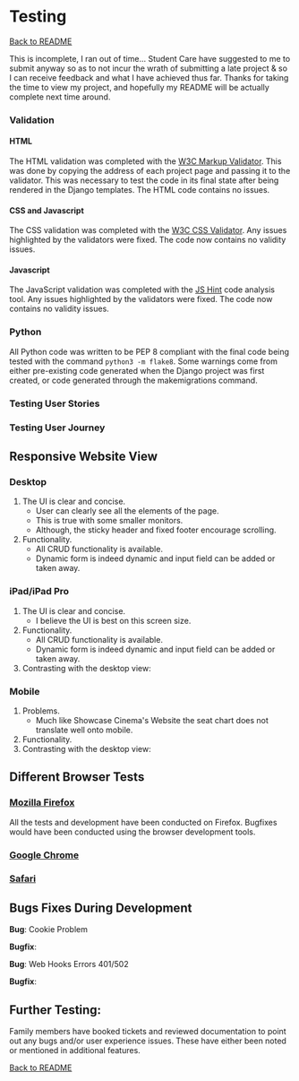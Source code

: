 # Testing

[Back to README](README.md)

This is incomplete, I ran out of time... Student Care have suggested to me to submit anyway so as to not incur the wrath of submitting a late project & so I can receive feedback and what I have achieved thus far. Thanks for taking the time to view my project, and hopefully my README will be actually complete next time around.

### Validation

#### HTML
The HTML validation was completed with the [W3C Markup Validator](https://validator.w3.org/). This was done by copying the address of each project page and passing it to the validator. This was necessary to test the code in its final state after being rendered in the Django templates. The HTML code contains no issues.

#### CSS and Javascript
The CSS validation was completed with the [W3C CSS Validator](https://jigsaw.w3.org/css-validator/). Any issues highlighted by the validators were fixed. The code now contains no validity issues.

#### Javascript
The JavaScript validation was completed with the [JS Hint](https://jshint.com/) code analysis tool. Any issues highlighted by the validators were fixed. The code now contains no validity issues.

### Python
All Python code was written to be PEP 8 compliant with the final code being tested with the command ```python3 -m flake8```. Some warnings come from either pre-existing code generated when the Django project was first created, or code generated through the makemigrations command.

### Testing User Stories

### Testing User Journey

## Responsive Website View

### Desktop

1. The UI is clear and concise.
    - User can clearly see all the elements of the page.
    - This is true with some smaller monitors.
    - Although, the sticky header and fixed footer encourage scrolling.
1. Functionality.
    - All CRUD functionality is available.
    - Dynamic form is indeed dynamic and input field can be added or taken away.

### iPad/iPad Pro

1. The UI is clear and concise.
    - I believe the UI is best on this screen size.
1. Functionality.
    - All CRUD functionality is available.
    - Dynamic form is indeed dynamic and input field can be added or taken away.
1. Contrasting with the desktop view:

### Mobile 

1. Problems.
    - Much like Showcase Cinema's Website the seat chart does not translate well onto mobile.
1. Functionality.
1. Contrasting with the desktop view:

## Different Browser Tests

### [Mozilla Firefox](https://www.mozilla.org/en-GB/firefox/new/)

All the tests and development have been conducted on Firefox. Bugfixes would have been conducted using the browser development tools.

### [Google Chrome](https://www.google.co.uk/chrome/)

### [Safari](https://www.apple.com/uk/safari/)


## Bugs Fixes During Development

**Bug**: Cookie Problem

**Bugfix**:

**Bug**: Web Hooks Errors 401/502

**Bugfix**:

## Further Testing:

Family members have booked tickets and reviewed documentation to point out any bugs and/or user experience issues. These have either been noted or mentioned in additional features.

[Back to README](README.md)